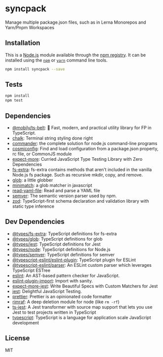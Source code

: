 # syncpack

Manage multiple package.json files, such as in Lerna Monorepos and Yarn/Pnpm Workspaces

## Installation

This is a [Node.js](https://nodejs.org/) module available through the 
[npm registry](https://www.npmjs.com/). It can be installed using the 
[`npm`](https://docs.npmjs.com/getting-started/installing-npm-packages-locally)
or 
[`yarn`](https://yarnpkg.com/en/)
command line tools.

```sh
npm install syncpack --save
```

## Tests

```sh
npm install
npm test
```

## Dependencies

- [@mobily/ts-belt](https://ghub.io/@mobily/ts-belt): 🔧 Fast, modern, and practical utility library for FP in TypeScript.
- [chalk](https://ghub.io/chalk): Terminal string styling done right
- [commander](https://ghub.io/commander): the complete solution for node.js command-line programs
- [cosmiconfig](https://ghub.io/cosmiconfig): Find and load configuration from a package.json property, rc file, or CommonJS module
- [expect-more](https://ghub.io/expect-more): Curried JavaScript Type Testing Library with Zero Dependencies
- [fs-extra](https://ghub.io/fs-extra): fs-extra contains methods that aren&#39;t included in the vanilla Node.js fs package. Such as recursive mkdir, copy, and remove.
- [glob](https://ghub.io/glob): a little globber
- [minimatch](https://ghub.io/minimatch): a glob matcher in javascript
- [read-yaml-file](https://ghub.io/read-yaml-file): Read and parse a YAML file
- [semver](https://ghub.io/semver): The semantic version parser used by npm.
- [zod](https://ghub.io/zod): TypeScript-first schema declaration and validation library with static type inference

## Dev Dependencies

- [@types/fs-extra](https://ghub.io/@types/fs-extra): TypeScript definitions for fs-extra
- [@types/glob](https://ghub.io/@types/glob): TypeScript definitions for glob
- [@types/jest](https://ghub.io/@types/jest): TypeScript definitions for Jest
- [@types/node](https://ghub.io/@types/node): TypeScript definitions for Node.js
- [@types/semver](https://ghub.io/@types/semver): TypeScript definitions for semver
- [@typescript-eslint/eslint-plugin](https://ghub.io/@typescript-eslint/eslint-plugin): TypeScript plugin for ESLint
- [@typescript-eslint/parser](https://ghub.io/@typescript-eslint/parser): An ESLint custom parser which leverages TypeScript ESTree
- [eslint](https://ghub.io/eslint): An AST-based pattern checker for JavaScript.
- [eslint-plugin-import](https://ghub.io/eslint-plugin-import): Import with sanity.
- [expect-more-jest](https://ghub.io/expect-more-jest): Write Beautiful Specs with Custom Matchers for Jest
- [jest](https://ghub.io/jest): Delightful JavaScript Testing.
- [prettier](https://ghub.io/prettier): Prettier is an opinionated code formatter
- [rimraf](https://ghub.io/rimraf): A deep deletion module for node (like `rm -rf`)
- [ts-jest](https://ghub.io/ts-jest): A Jest transformer with source map support that lets you use Jest to test projects written in TypeScript
- [typescript](https://ghub.io/typescript): TypeScript is a language for application scale JavaScript development

## License

MIT